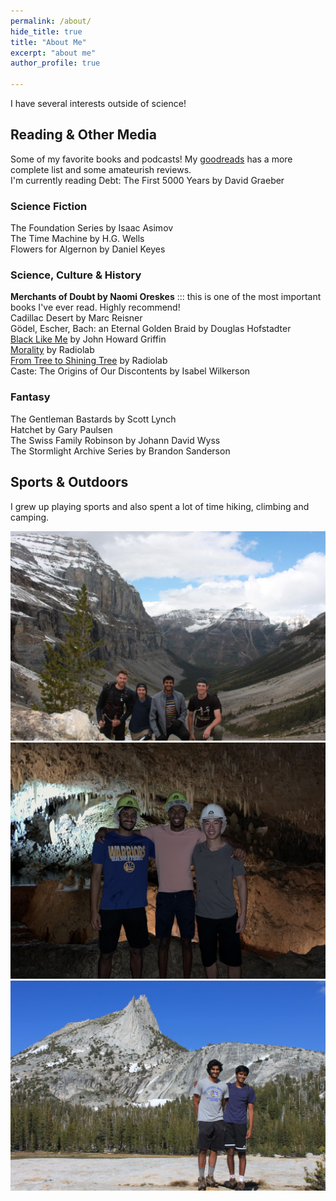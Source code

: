```yaml
---
permalink: /about/
hide_title: true
title: "About Me"
excerpt: "about me"
author_profile: true

---
```


I have several interests outside of science!

## Reading & Other Media  
Some of my favorite books and podcasts! My [goodreads](https://www.goodreads.com/user/show/129074673-neehar-kondapaneni) has a more complete list and some amateurish reviews.  
I'm currently reading Debt: The First 5000 Years by David Graeber  

### Science Fiction
The Foundation Series by Isaac Asimov  
The Time Machine by H.G. Wells  
Flowers for Algernon by Daniel Keyes  

### Science, Culture & History
**Merchants of Doubt by Naomi Oreskes** ::: this is one of the most important books I've ever read. Highly recommend!  
Cadillac Desert by Marc Reisner  
Gödel, Escher, Bach: an Eternal Golden Braid by Douglas Hofstadter  
[Black Like Me](https://www.smithsonianmag.com/arts-culture/black-like-me-50-years-later-74543463/) by John Howard Griffin  
[Morality](https://radiolab.org/episodes/91508-morality) by Radiolab  
[From Tree to Shining Tree](https://radiolab.org/episodes/from-tree-to-shining-tree) by Radiolab  
Caste: The Origins of Our Discontents by Isabel Wilkerson  

### Fantasy
The Gentleman Bastards by Scott Lynch  
Hatchet by Gary Paulsen  
The Swiss Family Robinson by Johann David Wyss  
The Stormlight Archive Series by Brandon Sanderson 

## Sports & Outdoors
I grew up playing sports and also spent a lot of time hiking, climbing and camping. 

<script src="/assets/js/masonry.pkgd.min.js"></script>
<div class="grid" data-masonry='{ "itemSelector": ".grid-item", "columnWidth": 200 }'>
  <div class="grid-item">
    <img src="../files/about_me/banff.jpeg">
  </div>
  <div class="grid-item grid-item--width2">
    <img src="../files/about_me/barbados.jpeg">
  </div>
  <div class="grid-item">
    <img src="../files/about_me/yosemite.jpg">
  </div>
</div>
